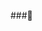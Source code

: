 ###👋

<!--
**mar7ynez/mar7ynez** is a ✨ _special_ ✨ repository because its `README.md` (this file) appears on your GitHub profile.
            
            <> 🔭 I’m very interested in computer technologies, and currently I'm focused to learn programming.
            |
            <> 🌱 I’m learning JavaScript in SoftUni, because I want to become a "Web Developer". 
